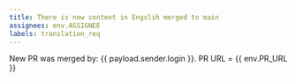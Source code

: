 ```yaml
---
title: There is new content in Engslih merged to main
assignees: env.ASSIGNEE
labels: translation_req
---
```

New PR was merged by: {{ payload.sender.login }}.
PR URL = {{ env.PR_URL }}
